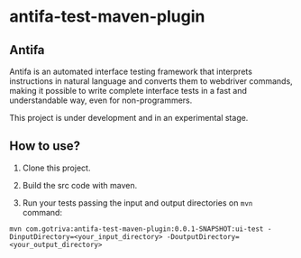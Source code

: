 # antifa-test-maven-plugin

## Antifa

Antifa is an automated interface testing framework that interprets instructions in natural language and converts them to webdriver commands, making it possible to write complete interface tests in a fast and understandable way, even for non-programmers.

This project is under development and in an experimental stage.

## How to use?

1. Clone this project.

2. Build the src code with maven.

3. Run your tests passing the input and output directories on `mvn` command:
```
mvn com.gotriva:antifa-test-maven-plugin:0.0.1-SNAPSHOT:ui-test -DinputDirectory=<your_input_directory> -DoutputDirectory=<your_output_directory>
```
